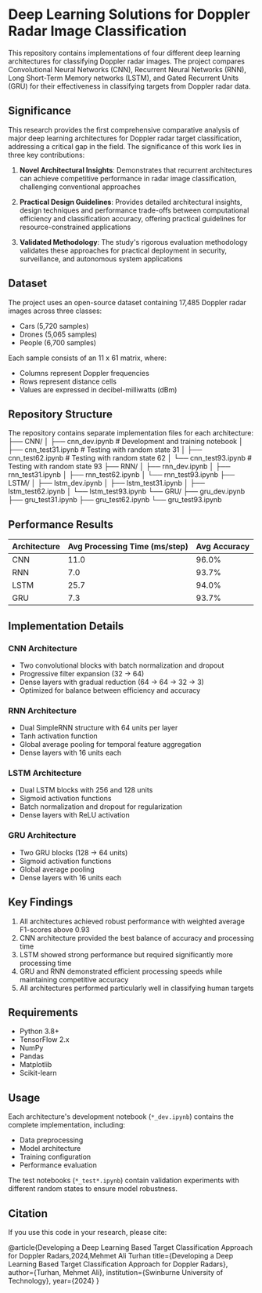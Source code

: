 # Deep Learning Solutions for Doppler Radar Image Classification

This repository contains implementations of four different deep learning architectures for classifying Doppler radar images. The project compares Convolutional Neural Networks (CNN), Recurrent Neural Networks (RNN), Long Short-Term Memory networks (LSTM), and Gated Recurrent Units (GRU) for their effectiveness in classifying targets from Doppler radar data.

## Significance

This research provides the first comprehensive comparative analysis of major deep learning architectures for Doppler radar target classification, addressing a critical gap in the field. The significance of this work lies in three key contributions:

1. **Novel Architectural Insights**: Demonstrates that recurrent architectures can achieve competitive performance in radar image classification, challenging conventional approaches

2. **Practical Design Guidelines**: Provides detailed architectural insights, design techniques and performance trade-offs between computational efficiency and classification accuracy, offering practical guidelines for resource-constrained applications

3. **Validated Methodology**: The study's rigorous evaluation methodology validates these approaches for practical deployment in security, surveillance, and autonomous system applications

## Dataset

The project uses an open-source dataset containing 17,485 Doppler radar images across three classes:
- Cars (5,720 samples)
- Drones (5,065 samples)
- People (6,700 samples)

Each sample consists of an 11 x 61 matrix, where:
- Columns represent Doppler frequencies
- Rows represent distance cells
- Values are expressed in decibel-milliwatts (dBm)

## Repository Structure

The repository contains separate implementation files for each architecture:
├── CNN/
│   ├── cnn_dev.ipynb       # Development and training notebook
│   ├── cnn_test31.ipynb    # Testing with random state 31
│   ├── cnn_test62.ipynb    # Testing with random state 62
│   └── cnn_test93.ipynb    # Testing with random state 93
├── RNN/
│   ├── rnn_dev.ipynb
│   ├── rnn_test31.ipynb
│   ├── rnn_test62.ipynb
│   └── rnn_test93.ipynb
├── LSTM/
│   ├── lstm_dev.ipynb
│   ├── lstm_test31.ipynb
│   ├── lstm_test62.ipynb
│   └── lstm_test93.ipynb
└── GRU/
├── gru_dev.ipynb
├── gru_test31.ipynb
├── gru_test62.ipynb
└── gru_test93.ipynb


## Performance Results

| Architecture | Avg Processing Time (ms/step) | Avg Accuracy |
|--------------|------------------------------|--------------|
| CNN          | 11.0                        | 96.0%        |
| RNN          | 7.0                         | 93.7%        |
| LSTM         | 25.7                        | 94.0%        |
| GRU          | 7.3                         | 93.7%        |

## Implementation Details

### CNN Architecture
- Two convolutional blocks with batch normalization and dropout
- Progressive filter expansion (32 → 64)
- Dense layers with gradual reduction (64 → 64 → 32 → 3)
- Optimized for balance between efficiency and accuracy

### RNN Architecture
- Dual SimpleRNN structure with 64 units per layer
- Tanh activation function
- Global average pooling for temporal feature aggregation
- Dense layers with 16 units each

### LSTM Architecture
- Dual LSTM blocks with 256 and 128 units
- Sigmoid activation functions
- Batch normalization and dropout for regularization
- Dense layers with ReLU activation

### GRU Architecture
- Two GRU blocks (128 → 64 units)
- Sigmoid activation functions
- Global average pooling
- Dense layers with 16 units each

## Key Findings

1. All architectures achieved robust performance with weighted average F1-scores above 0.93
2. CNN architecture provided the best balance of accuracy and processing time
3. LSTM showed strong performance but required significantly more processing time
4. GRU and RNN demonstrated efficient processing speeds while maintaining competitive accuracy
5. All architectures performed particularly well in classifying human targets

## Requirements

- Python 3.8+
- TensorFlow 2.x
- NumPy
- Pandas
- Matplotlib
- Scikit-learn

## Usage

Each architecture's development notebook (`*_dev.ipynb`) contains the complete implementation, including:
- Data preprocessing
- Model architecture
- Training configuration
- Performance evaluation

The test notebooks (`*_test*.ipynb`) contain validation experiments with different random states to ensure model robustness.

## Citation

If you use this code in your research, please cite:

@article{Developing a Deep Learning Based Target Classification Approach for Doppler Radars,2024,Mehmet Ali Turhan
title={Developing a Deep Learning Based Target Classification Approach for Doppler Radars},
author={Turhan, Mehmet Ali},
institution={Swinburne University of Technology},
year={2024}
}
